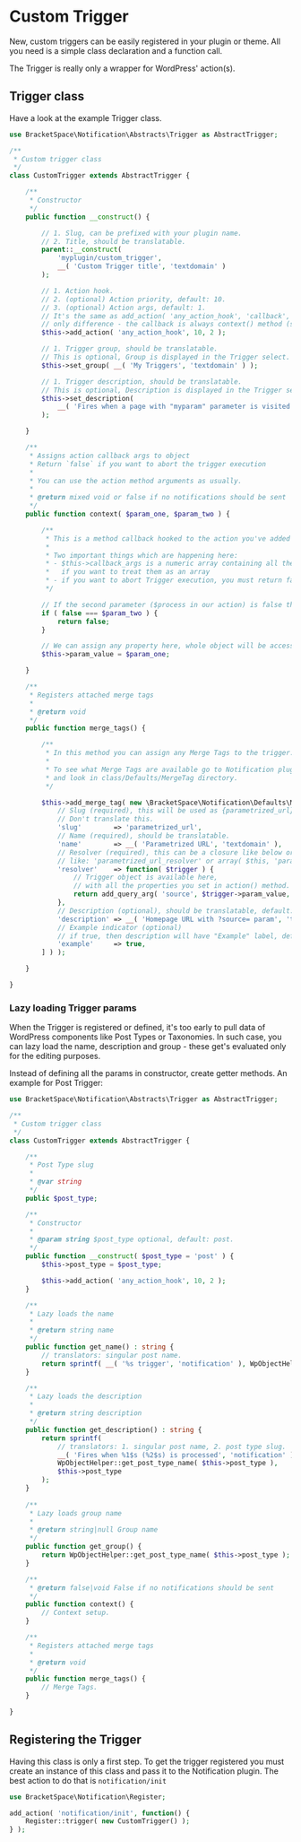 # Custom Trigger

New, custom triggers can be easily registered in your plugin or theme. All you need is a simple class declaration and a function call.

The Trigger is really only a wrapper for WordPress' action(s).&#x20;

## Trigger class

Have a look at the example Trigger class.

```php
use BracketSpace\Notification\Abstracts\Trigger as AbstractTrigger;

/**
 * Custom trigger class
 */
class CustomTrigger extends AbstractTrigger {

	/**
	 * Constructor
	 */
	public function __construct() {

		// 1. Slug, can be prefixed with your plugin name.
		// 2. Title, should be translatable.
		parent::__construct(
			'myplugin/custom_trigger',
			__( 'Custom Trigger title', 'textdomain' )
		);

		// 1. Action hook.
		// 2. (optional) Action priority, default: 10.
		// 3. (optional) Action args, default: 1.
		// It's the same as add_action( 'any_action_hook', 'callback', 10, 2 ) with
		// only difference - the callback is always context() method (see below).
		$this->add_action( 'any_action_hook', 10, 2 );

		// 1. Trigger group, should be translatable.
		// This is optional, Group is displayed in the Trigger select.
		$this->set_group( __( 'My Triggers', 'textdomain' ) );

		// 1. Trigger description, should be translatable.
		// This is optional, Description is displayed in the Trigger select.
		$this->set_description(
			__( 'Fires when a page with "myparam" parameter is visited', 'textdomain' )
		);

	}

	/**
	 * Assigns action callback args to object
	 * Return `false` if you want to abort the trigger execution
	 *
	 * You can use the action method arguments as usually.
	 *
	 * @return mixed void or false if no notifications should be sent
	 */
	public function context( $param_one, $param_two ) {

		/**
		 * This is a method callback hooked to the action you've added in the Constructor.
		 *
		 * Two important things which are happening here:
		 * - $this->callback_args is a numeric array containing all the callback parameters
		 *   if you want to treat them as an array
		 * - if you want to abort Trigger execution, you must return false here
		 */

		// If the second parameter ($process in our action) is false then abort, no carriers will be processed.
		if ( false === $param_two ) {
			return false;
		}

		// We can assign any property here, whole object will be accessible in Merge Tag resolver.
		$this->param_value = $param_one;

	}

	/**
	 * Registers attached merge tags
	 *
	 * @return void
	 */
	public function merge_tags() {

		/**
		 * In this method you can assign any Merge Tags to the trigger.
		 *
		 * To see what Merge Tags are available go to Notification plugin's core
		 * and look in class/Defaults/MergeTag directory.
		 */

		$this->add_merge_tag( new \BracketSpace\Notification\Defaults\MergeTag\StringTag( [
			// Slug (required), this will be used as {parametrized_url} value.
			// Don't translate this.
			'slug'        => 'parametrized_url',
			// Name (required), should be translatable.
			'name'        => __( 'Parametrized URL', 'textdomain' ),
			// Resolver (required), this can be a closure like below or function name
			// like: 'parametrized_url_resolver' or array( $this, 'parametrized_url_resolver' ).
			'resolver'    => function( $trigger ) {
				// Trigger object is available here,
				// with all the properties you set in action() method.
				return add_query_arg( 'source', $trigger->param_value, site_url() );
			},
			// Description (optional), should be translatable, default: ''.
			'description' => __( 'Homepage URL with ?source= param', 'textdomain' ),
			// Example indicator (optional)
			// if true, then description will have "Example" label, default: false.
			'example'     => true,
		] ) );

	}

}
```

### Lazy loading Trigger params

When the Trigger is registered or defined, it's too early to pull data of WordPress components like Post Types or Taxonomies. In such case, you can lazy load the name, description and group - these get's evaluated only for the editing purposes.

Instead of defining all the params in constructor, create getter methods. An example for Post Trigger:

```php
use BracketSpace\Notification\Abstracts\Trigger as AbstractTrigger;

/**
 * Custom trigger class
 */
class CustomTrigger extends AbstractTrigger {

	/**
	 * Post Type slug
	 *
	 * @var string
	 */
	public $post_type;

	/**
	 * Constructor
	 *
	 * @param string $post_type optional, default: post.
	 */
	public function __construct( $post_type = 'post' ) {
		$this->post_type = $post_type;

		$this->add_action( 'any_action_hook', 10, 2 );
	}

	/**
	 * Lazy loads the name
	 *
	 * @return string name
	 */
	public function get_name() : string {
		// translators: singular post name.
		return sprintf( __( '%s trigger', 'notification' ), WpObjectHelper::get_post_type_name( $this->post_type ) );
	}

	/**
	 * Lazy loads the description
	 *
	 * @return string description
	 */
	public function get_description() : string {
		return sprintf(
			// translators: 1. singular post name, 2. post type slug.
			__( 'Fires when %1$s (%2$s) is processed', 'notification' ),
			WpObjectHelper::get_post_type_name( $this->post_type ),
			$this->post_type
		);
	}
	
	/**
	 * Lazy loads group name
	 *
	 * @return string|null Group name
	 */
	public function get_group() {
		return WpObjectHelper::get_post_type_name( $this->post_type );
	}

	/**
	 * @return false|void False if no notifications should be sent
	 */
	public function context() {
		// Context setup.
	}

	/**
	 * Registers attached merge tags
	 *
	 * @return void
	 */
	public function merge_tags() {
		// Merge Tags.
	}

}
```

## Registering the Trigger

Having this class is only a first step. To get the trigger registered you must create an instance of this class and pass it to the Notification plugin. The best action to do that is `notification/init`

```php
use BracketSpace\Notification\Register;

add_action( 'notification/init', function() {
    Register::trigger( new CustomTrigger() );
} );
```
